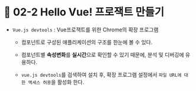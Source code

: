 # 🐫 02-2 Hello Vue! 프로잭트 만들기

* ``Vue.js devtools`` : Vue프로잭트를 위한 Chrome의 확장 프로그램

  * 컴포넌트로 구성된 애플리케이션의 구조를 한눈에 볼 수 있다.

  * 컴포넌트별 **속성변화**를 **실시간**으로 확인할 수 있기 때문에, 분석 및 디버깅에 유용하다.

  * ``vue.js devtools``를 검색하여 설치 후, 확장 프로그램 설정에서 ``파일 URL에 대한 액세스 허용``을 활성화 한다.